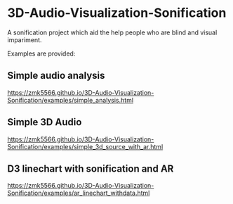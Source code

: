 #  3D-Audio-Visualization-Sonification

A sonification project which aid the help people who are blind and visual impariment.

Examples are provided:

## Simple audio analysis

https://zmk5566.github.io/3D-Audio-Visualization-Sonification/examples/simple_analysis.html

## Simple 3D Audio 

https://zmk5566.github.io/3D-Audio-Visualization-Sonification/examples/simple_3d_source_with_ar.html 


## D3 linechart with sonification and AR

https://zmk5566.github.io/3D-Audio-Visualization-Sonification/examples/ar_linechart_withdata.html
